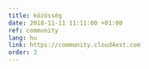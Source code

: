 ```yaml
---
title: közösség
date: 2018-11-11 11:11:00 +01:00
ref: community
lang: hu
link: https://community.cloud4est.com
order: 3
---
```

